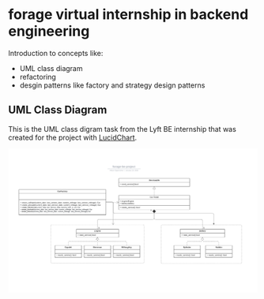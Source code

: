 # forage virtual internship in backend engineering

Introduction to concepts like:

- UML class diagram
- refactoring
- desgin patterns like factory and strategy design patterns

## UML Class Diagram
This is the UML class digram task from the Lyft BE internship that was created for the project with [LucidChart](https://lucid.app/lucidchart/306044eb-977d-45e7-b5f1-20aeaaed9cdf/edit?invitationId=inv_a71a757f-86e7-46fd-a34a-b0cd13e07db5).

![uml-class-diagram](./assets/images/forage-be-project.png)
